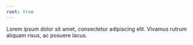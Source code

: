 ```yaml
---
root: true
---
```


Lorem ipsum dolor sit amet, consectetur adipiscing elit. Vivamus rutrum aliquam risus, ac posuere lacus.